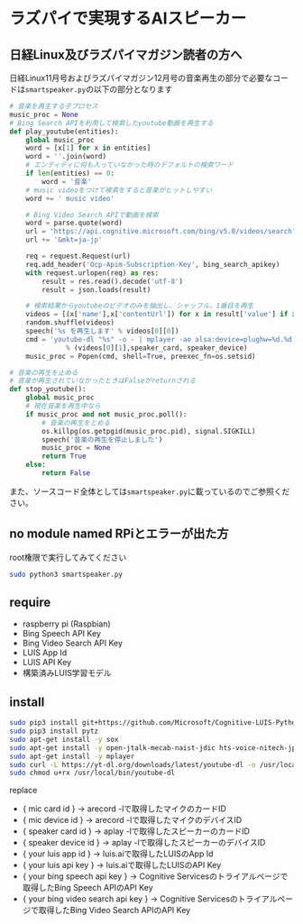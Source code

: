 # ラズパイで実現するAIスピーカー

## 日経Linux及びラズパイマガジン読者の方へ
日経Linux11月号およびラズパイマガジン12月号の音楽再生の部分で必要なコードは```smartspeaker.py```の以下の部分となります

```py
# 音楽を再生する子プロセス
music_proc = None
# Bing Search APIを利用して検索したyoutube動画を再生する
def play_youtube(entities):
    global music_proc
    word = [x[1] for x in entities]
    word = ''.join(word)
    # エンティティに何も入っていなかった時のデフォルトの検索ワード
    if len(entities) == 0:
        word = '音楽'
    # music videoをつけて検索をすると音楽がヒットしやすい
    word += ' music video'

    # Bing Video Search APIで動画を検索
    word = parse.quote(word)
    url = 'https://api.cognitive.microsoft.com/bing/v5.0/videos/search?q=%s' % word
    url += '&mkt=ja-jp'

    req = request.Request(url)
    req.add_header('Ocp-Apim-Subscription-Key', bing_search_apikey)
    with request.urlopen(req) as res:
        result = res.read().decode('utf-8')
        result = json.loads(result)

    # 検索結果からyoutubeのビデオのみを抽出し、シャッフル。1番目を再生
    videos = [(x['name'],x['contentUrl']) for x in result['value'] if x['contentUrl'].count('youtube.com') > 0]
    random.shuffle(videos)
    speech('%s を再生します' % videos[0][0])
    cmd = 'youtube-dl "%s" -o - | mplayer -ao alsa:device=plughw=%d.%d - -novideo' \
              % (videos[0][1],speaker_card, speaker_device)
    music_proc = Popen(cmd, shell=True, preexec_fn=os.setsid)

# 音楽の再生を止める
# 音楽が再生されていなかったときはFalseがreturnされる
def stop_youtube():
    global music_proc
    # 現在音楽を再生中なら
    if music_proc and not music_proc.poll():
        # 音楽の再生をとめる
        os.killpg(os.getpgid(music_proc.pid), signal.SIGKILL)
        speech('音楽の再生を停止しました')
        music_proc = None
        return True
    else:
        return False
```

また、ソースコード全体としては```smartspeaker.py```に載っているのでご参照ください。

## no module named RPiとエラーが出た方
root権限で実行してみてください
```sh
sudo python3 smartspeaker.py
```

## require
- raspberry pi (Raspbian)
- Bing Speech API Key
- Bing Video Search API Key
- LUIS App Id
- LUIS API Key
- 構築済みLUIS学習モデル

## install
```sh
sudo pip3 install git+https://github.com/Microsoft/Cognitive-LUIS-Python.git
sudo pip3 install pytz
sudo apt-get install -y sox
sudo apt-get install -y open-jtalk-mecab-naist-jdic hts-voice-nitech-jp-atr503-m001 open-jtalk
sudo apt-get install -y mplayer
sudo curl -L https://yt-dl.org/downloads/latest/youtube-dl -o /usr/local/bin/youtube-dl
sudo chmod u+rx /usr/local/bin/youtube-dl
```

replace

- { mic card id } → arecord -lで取得したマイクのカードID
- { mic device id } → arecord -lで取得したマイクのデバイスID
- { speaker card id } → aplay -lで取得したスピーカーのカードID
- { speaker device id } → aplay -lで取得したスピーカーのデバイスID
- { your luis app id } → luis.aiで取得したLUISのApp Id
- { your luis api key } → luis.aiで取得したLUISのAPI Key
- { your bing speech api key } → Cognitive Servicesのトライアルページで取得したBing Speech APIのAPI Key
- { your bing video search api key } → Cognitive Servicesのトライアルページで取得したBing Video Search APIのAPI Key
